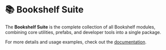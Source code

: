 # 📚 Bookshelf Suite

The **Bookshelf Suite** is the complete collection of all Bookshelf modules, combining core utilities, prefabs, and developer tools into a single package.

For more details and usage examples, check out the [documentation](https://docs.mcbookshelf.dev/en/latest/index.html).
